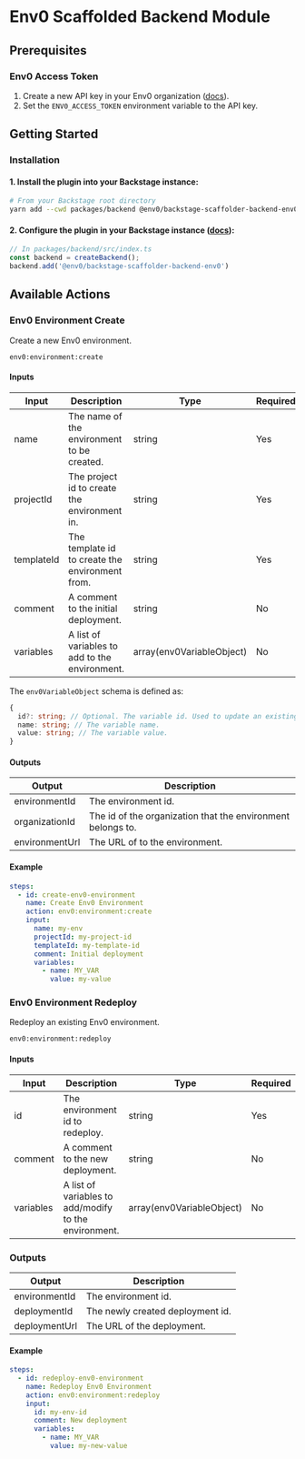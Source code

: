 # Env0 Scaffolded Backend Module

## Prerequisites

### Env0 Access Token
1. Create a new API key in your Env0 organization ([docs](https://docs.env0.com/docs/api-keys)).
2. Set the `ENV0_ACCESS_TOKEN` environment variable to the API key.

## Getting Started

### Installation

#### 1. Install the plugin into your Backstage instance:
```bash
# From your Backstage root directory
yarn add --cwd packages/backend @env0/backstage-scaffolder-backend-env0
```

#### 2. Configure the plugin in your Backstage instance ([docs](https://backstage.io/docs/features/software-templates/writing-custom-actions/#registering-custom-actions)):
```ts
// In packages/backend/src/index.ts
const backend = createBackend();
backend.add('@env0/backstage-scaffolder-backend-env0')
```

## Available Actions

### Env0 Environment Create

Create a new Env0 environment.

`env0:environment:create`

#### Inputs

| Input     | Description                                     | Type                      | Required 
|-----------|-------------------------------------------------|---------------------------|----------|
| name      | The name of the environment to be created.      | string                    | Yes      |
| projectId | The project id to create the environment in.    | string                    | Yes      |
| templateId | The template id to create the environment from. | string                    | Yes      |
| comment   | A comment to the initial deployment.            | string                    | No       |
| variables | A list of variables to add to the environment.  | array(env0VariableObject) | No       |

The `env0VariableObject` schema is defined as:
```ts
{
  id?: string; // Optional. The variable id. Used to update an existing variable.
  name: string; // The variable name.
  value: string; // The variable value.
}
```

#### Outputs
| Output         | Description                                                 | 
|----------------|-------------------------------------------------------------|
| environmentId  | The environment id.                                         | 
| organizationId | The id of the organization that the environment belongs to. | 
| environmentUrl     | The URL of to the environment.                              | 

#### Example
    
```yaml
steps:
  - id: create-env0-environment
    name: Create Env0 Environment
    action: env0:environment:create
    input:
      name: my-env
      projectId: my-project-id
      templateId: my-template-id
      comment: Initial deployment
      variables:
        - name: MY_VAR
          value: my-value
```

### Env0 Environment Redeploy

Redeploy an existing Env0 environment.

`env0:environment:redeploy`

#### Inputs

| Input     | Description                                           | Type   | Required |
|-----------|-------------------------------------------------------|--------|----------|
| id        | The environment id to redeploy.                       | string                    | Yes      |
| comment   | A comment to the new deployment.                      | string                    | No       |
| variables | A list of variables to add/modify to the environment. | array(env0VariableObject) | No       |

### Outputs

| Output         | Description                      |
|----------------|----------------------------------|
| environmentId  | The environment id.              |
| deploymentId   | The newly created deployment id. |
| deploymentUrl  | The URL of the deployment.       |

#### Example
    
```yaml
steps:
  - id: redeploy-env0-environment
    name: Redeploy Env0 Environment
    action: env0:environment:redeploy
    input:
      id: my-env-id
      comment: New deployment
      variables:
        - name: MY_VAR
          value: my-new-value

```
